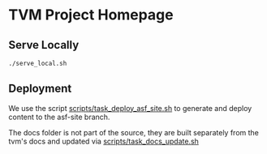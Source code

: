 # TVM Project Homepage

## Serve Locally

```bash
./serve_local.sh
```

## Deployment

We use the script [scripts/task_deploy_asf_site.sh](scripts/task_deploy_asf_site.sh)
to generate and deploy content to the asf-site branch.

The docs folder is not part of the source,
they are built separately from the tvm's docs
and updated via [scripts/task_docs_update.sh](scripts/task_docs_update.sh)
